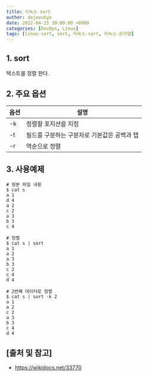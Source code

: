 ```yaml
---
title: 리눅스 sort
author: dejavuhyo
date: 2022-04-15 10:00:00 +0900
categories: [DevOps, Linux]
tags: [linux-sort, sort, 리눅스-sort, 리눅스-문자열]
---
```


## 1. sort
텍스트를 정렬 한다.

## 2. 주요 옵션

| 옵션 | 설명 |
|-----|-----|
| -k | 정렬할 포지션을 지정 |
| -t | 필드를 구분하는 구분자로 기본값은 공백과 탭 |
| -r | 역순으로 정렬 |

## 3. 사용예제

```shell
# 원본 파일 내용
$ cat s
a 1
d 4
a 2
c 2
a 3
b 3
c 4

# 정렬
$ cat s | sort
a 1
a 2
a 3
b 3
c 2
c 4
d 4

# 2번째 데이터로 정렬
$ cat s | sort -k 2
a 1
a 2
c 2
a 3
b 3
c 4
d 4
```

## [출처 및 참고]
* <https://wikidocs.net/33770>
